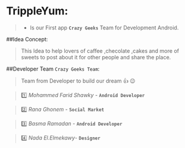 # TrippleYum:
>- Is our First app **`Crazy Geeks`** Team for Development Android.

##Idea Concept:
> This Idea to help lovers of caffee ,checolate ,cakes and more of sweets to post about it for other people and share the place.

##Developer Team `Crazy Geeks Team`:
> Team from Developer to build our dream :+1: :wink:

>:one: *Mohammed Farid Shawky* - **`Android Developer`**

>:two: *Rana Ghonem* - **`Social Market`**

>:three: *Basma Ramadan* - **`Android Developer`**

>:four: *Nada El.Elmekawy*- **`Designer`**
